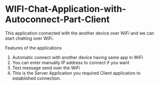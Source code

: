 # WIFI-Chat-Application-with-Autoconnect-Part-Client
This application connected with the another device over WiFi and we can start chatting over WiFi.

Features of the applications

1) Automatic connect with another device having same app in WiFi
2) You can enter manually IP address to connect if you want
3) Text message send over the WiFi
4) This is the Server Application you required Client application to established connection.
